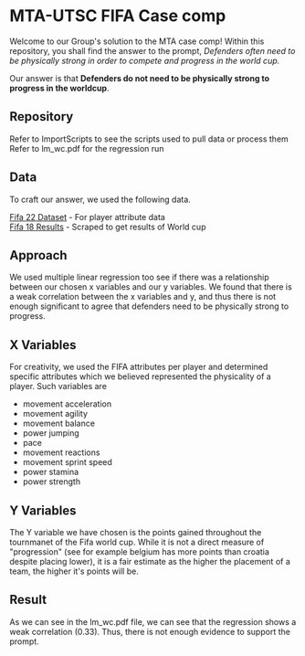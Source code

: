 # MTA-UTSC FIFA Case comp

Welcome to our Group's solution to the MTA case comp! Within this repository, you shall find the answer to the prompt, *Defenders often need to be physically strong in order to compete and progress in 
the world cup.*

Our answer is that **Defenders do not need to be physically strong to progress in the worldcup**.

## Repository
Refer to ImportScripts to see the scripts used to pull data or process them
Refer to lm_wc.pdf for the regression run

## Data
To craft our answer, we used the following data.  

[Fifa 22 Dataset](https://www.kaggle.com/datasets/stefanoleone992/fifa-22-complete-player-dataset) - For player attribute data  
[Fifa 18 Results](https://en.wikipedia.org/wiki/2018_FIFA_World_Cup) - Scraped to get results of World cup

## Approach

We used multiple linear regression too see if there was a relationship between our chosen x variables and our y variables. We found that there is a weak correlation between the x variables and y, and thus there is not enough significant to 
agree that defenders need to be physically strong to progress.

## X Variables
For creativity, we used the FIFA attributes per player and determined specific attributes which we believed represented the physicality of a player. Such variables are
- movement acceleration
- movement agility
- movement balance
- power jumping
- pace
- movement reactions
- movement sprint speed
- power stamina
- power strength

## Y Variables
The Y variable we have chosen is the points gained throughout the tournmanet of the Fifa world cup. While it is not a direct measure of "progression" (see for example belgium has more points than croatia despite placing lower), it is a fair estimate as the higher the placement of a team, the higher it's points will be.

## Result
As we can see in the lm_wc.pdf file, we can see that the regression shows a weak correlation (0.33). Thus, there is not enough evidence to support the prompt. 




